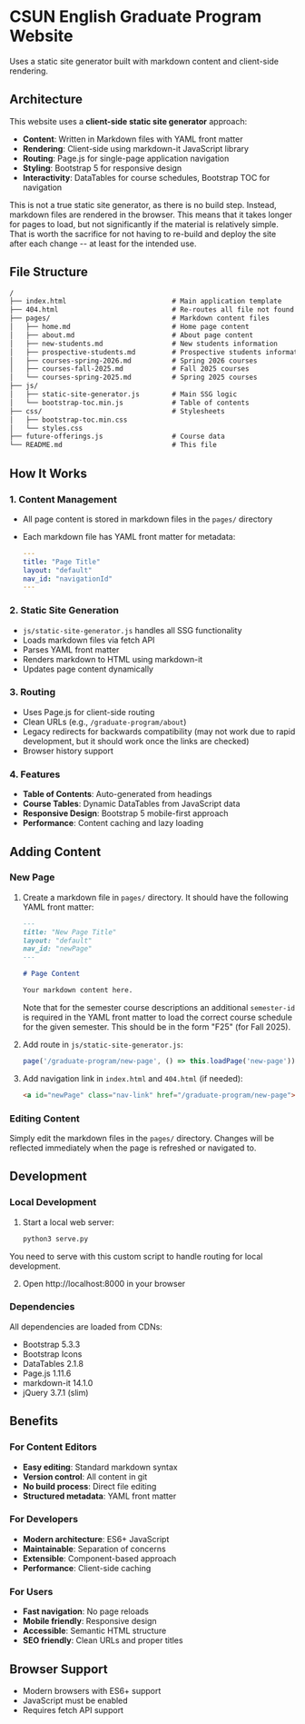 # CSUN English Graduate Program Website

Uses a static site generator built with markdown content and client-side rendering.

## Architecture

This website uses a **client-side static site generator** approach:

- **Content**: Written in Markdown files with YAML front matter
- **Rendering**: Client-side using markdown-it JavaScript library
- **Routing**: Page.js for single-page application navigation
- **Styling**: Bootstrap 5 for responsive design
- **Interactivity**: DataTables for course schedules, Bootstrap TOC for navigation

This is not a true static site generator, as there is no build step. Instead, markdown files are rendered in the browser. This means that it takes longer for pages to load, but not significantly if the material is relatively simple. That is worth the sacrifice for not having to re-build and deploy the site after each change -- at least for the intended use.

## File Structure

```txt
/
├── index.html                          # Main application template
├── 404.html                            # Re-routes all file not found errors to index.html
├── pages/                              # Markdown content files
│   ├── home.md                         # Home page content
│   ├── about.md                        # About page content
│   ├── new-students.md                 # New students information
│   ├── prospective-students.md         # Prospective students information
│   ├── courses-spring-2026.md          # Spring 2026 courses
│   ├── courses-fall-2025.md            # Fall 2025 courses
│   └── courses-spring-2025.md          # Spring 2025 courses
├── js/
│   ├── static-site-generator.js        # Main SSG logic
│   └── bootstrap-toc.min.js            # Table of contents
├── css/                                # Stylesheets
│   ├── bootstrap-toc.min.css
│   └── styles.css
├── future-offerings.js                 # Course data
└── README.md                           # This file
```

## How It Works

### 1. Content Management

- All page content is stored in markdown files in the `pages/` directory
- Each markdown file has YAML front matter for metadata:

  ```yaml
  ---
  title: "Page Title"
  layout: "default"
  nav_id: "navigationId"
  ---
  ```

### 2. Static Site Generation

- `js/static-site-generator.js` handles all SSG functionality
- Loads markdown files via fetch API
- Parses YAML front matter
- Renders markdown to HTML using markdown-it
- Updates page content dynamically

### 3. Routing

- Uses Page.js for client-side routing
- Clean URLs (e.g., `/graduate-program/about`)
- Legacy redirects for backwards compatibility (may not work due to rapid development, but it should work once the links are checked)
- Browser history support

### 4. Features

- **Table of Contents**: Auto-generated from headings
- **Course Tables**: Dynamic DataTables from JavaScript data
- **Responsive Design**: Bootstrap 5 mobile-first approach
- **Performance**: Content caching and lazy loading

## Adding Content

### New Page

1. Create a markdown file in `pages/` directory. It should have the following YAML front matter:

   ```markdown
   ---
   title: "New Page Title"
   layout: "default"
   nav_id: "newPage"
   ---

   # Page Content

   Your markdown content here.
   ```

   Note that for the semester course descriptions an additional `semester-id` is required in the YAML front matter to load the correct course schedule for the given semester. This should be in the form "F25" (for Fall 2025).

2. Add route in `js/static-site-generator.js`:

   ```javascript
   page('/graduate-program/new-page', () => this.loadPage('new-page'));
   ```

3. Add navigation link in `index.html` and `404.html` (if needed):

   ```html
   <a id="newPage" class="nav-link" href="/graduate-program/new-page">New Page</a>
   ```

### Editing Content

Simply edit the markdown files in the `pages/` directory. Changes will be reflected immediately when the page is refreshed or navigated to.

## Development

### Local Development

1. Start a local web server:

   ```bash
   python3 serve.py
   ```

You need to serve with this custom script to handle routing for local development.

2. Open http://localhost:8000 in your browser

### Dependencies

All dependencies are loaded from CDNs:

- Bootstrap 5.3.3
- Bootstrap Icons
- DataTables 2.1.8
- Page.js 1.11.6
- markdown-it 14.1.0
- jQuery 3.7.1 (slim)

## Benefits

### For Content Editors

- **Easy editing**: Standard markdown syntax
- **Version control**: All content in git
- **No build process**: Direct file editing
- **Structured metadata**: YAML front matter

### For Developers

- **Modern architecture**: ES6+ JavaScript
- **Maintainable**: Separation of concerns
- **Extensible**: Component-based approach
- **Performance**: Client-side caching

### For Users

- **Fast navigation**: No page reloads
- **Mobile friendly**: Responsive design
- **Accessible**: Semantic HTML structure
- **SEO friendly**: Clean URLs and proper titles

## Browser Support

- Modern browsers with ES6+ support
- JavaScript must be enabled
- Requires fetch API support
